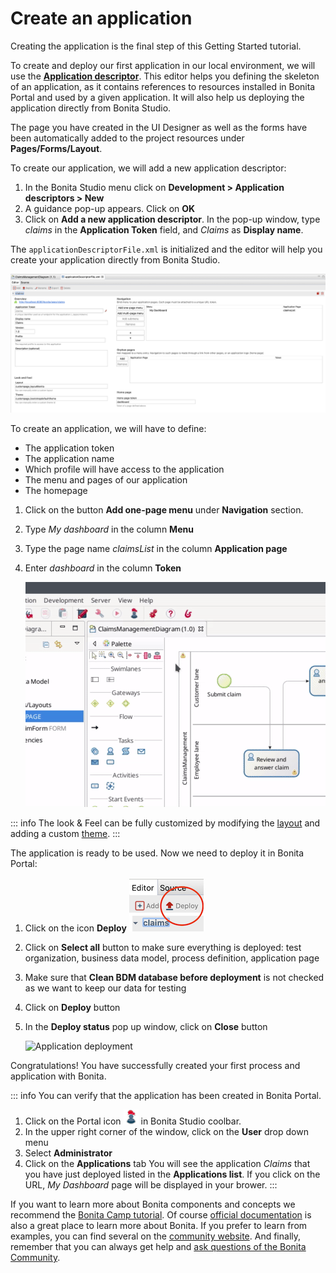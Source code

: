 # Create an application

Creating the application is the final step of this Getting Started tutorial.

To create and deploy our first application in our local environment, we will use the **[Application descriptor](applicationCreation.md)**. This editor helps you defining the skeleton of an application, as it contains references to resources installed in Bonita Portal and used by a given application. It will also help us deploying the application directly from Bonita Studio. 

The page you have created in the UI Designer as well as the forms have been automatically added to the project resources under **Pages/Forms/Layout**.

To create our application, we will add a new application descriptor:
1. In the Bonita Studio menu click on **Development > Application descriptors > New**
1. A guidance pop-up appears. Click on **OK** 
1. Click on **Add a new application descriptor**. In the pop-up window, type _claims_ in the **Application Token** field, and _Claims_ as **Display name**.

The `applicationDescriptorFile.xml` is initialized and the editor will help you create your application directly from Bonita Studio.

   ![Application Descriptor Editor](images/getting-started-tutorial/create-application/applicationEditor.png)<!--{.img-responsive .img-thumbnail}-->
   
To create an application, we will have to define: 
- The application token
- The application name
- Which profile will have access to the application
- The menu and pages of our application
- The homepage 

1. Click on the button **Add one-page menu** under **Navigation** section.
1. Type _My dashboard_ in the column **Menu**
1. Type the page name _claimsList_ in the column **Application page** 
1. Enter _dashboard_ in the column **Token**


   ![Application deployment](images/getting-started-tutorial/create-application/create-application.gif)<!--{.img-responsive .img-thumbnail}-->

::: info
The look & Feel can be fully customized by modifying the [layout](layouts.md) and adding a custom [theme](customize-living-application-theme.md).
:::

The application is ready to be used. Now we need to deploy it in Bonita Portal:
1. Click on the icon **Deploy** ![deploy icon](images/getting-started-tutorial/create-application/deploy-icon.png)
1. Click on **Select all** button to make sure everything is deployed: test organization, business data model, process definition, application page
1. Make sure that **Clean BDM database before deployment** is not checked as we want to keep our data for testing
1. Click on **Deploy** button
1. In the **Deploy status** pop up window, click on **Close** button

   ![Application deployment](images/getting-started-tutorial/create-application/application-deployment.gif)<!--{.img-responsive .img-thumbnail}-->
   
Congratulations! You have successfully created your first process and application with Bonita.

::: info
You can verify that the application has been created in Bonita Portal.
1. Click on the Portal icon ![Portal icon](images/getting-started-tutorial/create-application/portal-icon.png) in Bonita Studio coolbar.
1. In the upper right corner of the window, click on the **User** drop down menu
1. Select **Administrator**
1. Click on the **Applications** tab
You will see the application _Claims_ that you have just deployed listed in the **Applications list**. If you click on the URL, _My Dashboard_ page will be displayed in your brower.
:::

If you want to learn more about Bonita components and concepts we recommend the [Bonita Camp tutorial](https://www.youtube.com/playlist?list=PLvvoQatxaHOMHRiP7hFayNXTJNdxIEiYp). Of course [official documentation](https://documentation.bonitasoft.com) is also a great place to learn more about Bonita. If you prefer to learn from examples, you can find several on the [community website](https://community.bonitasoft.com/project?title=&field_type_tid=3869). And finally, remember that you can always get help and [ask questions of the Bonita Community](https://community.bonitasoft.com/questions-and-answers/).
